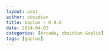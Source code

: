 ```yaml
---
layout: post
author: obsidian
title: Gaplus - 0.9.0
date: 2024-04-03
categories: [Arcade, obsidian.Gaplus]
tags: [gaplus]
---
```


